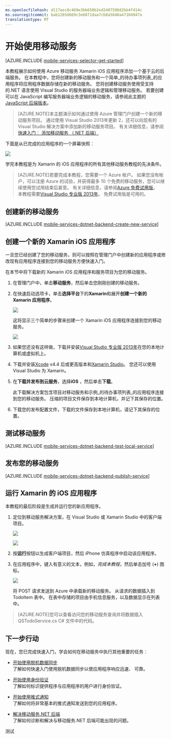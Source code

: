 ```yaml
---
ms.openlocfilehash: d117aec8c469e3bb650b2ed2407598d2bb4f414c
ms.sourcegitcommit: bab1265d669c3e6871daa7cb8a5640a47104947a
translationtype: MT
---
```

<properties
    pageTitle="开始使用移动服务用于 Xamarin 的 iOS 应用程序 |Microsoft Azure"
    description="按照本教程中若要开始使用 Azure Xamarin iOS 开发的移动服务"
    services="mobile-services"
    documentationCenter="xamarin"
    authors="lindydonna"
    manager="dwrede"
    editor="mollybos"/>

<tags
    ms.service="mobile-services"
    ms.workload="mobile"
    ms.tgt_pltfrm="mobile-xamarin-ios"
    ms.devlang="dotnet"
    ms.topic="article"
    ms.date="08/18/2015"
    ms.author="donnam"/>

# <a name="getting-started"> </a>开始使用移动服务

[AZURE.INCLUDE [mobile-services-selector-get-started](../../includes/mobile-services-selector-get-started.md)]

本教程展示如何使用 Azure 移动服务 Xamarin iOS 应用程序添加一个基于云的后端服务。 在本教程中，您将创建新的移动服务和一个简单_的待办事项列表_的应用程序将应用程序数据存储在新的移动服务。 您将创建移动服务使用受支持的.NET 语言使用 Visual Studio 的服务器端业务逻辑和管理移动服务。 若要创建可以在 JavaScript 编写服务器端业务逻辑的移动服务，请参阅此主题的[JavaScript 后端版本]。

>[AZURE.NOTE]本主题演示如何通过使用 Azure 管理门户创建一个新的移动服务项目。 通过使用 Visual Studio 2013年更新 2，还可以向现有的 Visual Studio 解决方案中添加新的移动服务项目。 有关详细信息，请参阅[快速入门︰ 添加移动服务 （.NET 后端）](http://msdn.microsoft.com/library/windows/apps/dn629482.aspx)

下面是从已完成的应用程序的一个屏幕快照︰

![][0]


学完本教程是为 Xamarin 的 iOS 应用程序的所有其他移动服务教程的先决条件。

>[AZURE.NOTE]若要完成本教程，您需要一个 Azure 帐户。 如果您没有帐户，可以注册 Azure 的试验，并获得最多 10 个免费的移动服务，您可以继续使用您试用结束后甚至。 有关详细信息，请参阅<a href="http://www.windowsazure.com/pricing/free-trial/?WT.mc_id=A0E0E5C02&amp;returnurl=http%3A%2F%2Fwww.windowsazure.com%2Fen-us%2Fdocumentation%2Farticles%2Fmobile-services-dotnet-backend-xamarin-ios-get-started" target="_blank">Azure 免费试用版</a>。<br />本教程需要<a href="https://go.microsoft.com/fwLink/p/?LinkID=257546" target="_blank">Visual Studio 专业版 2013年</a>。 免费试用版是可用的。

## 创建新的移动服务

[AZURE.INCLUDE [mobile-services-dotnet-backend-create-new-service](../../includes/mobile-services-dotnet-backend-create-new-service.md)]

## 创建一个新的 Xamarin iOS 应用程序

一旦您已经创建了您的移动服务，则可以按照在管理门户中创建新的应用程序或修改现有应用程序连接到您的移动服务方便快速入门。

在本节中将下载新的 Xamarin iOS 应用程序和服务项目为您的移动服务。

1. 在管理门户中，单击**移动服务**，然后单击您刚刚创建的移动服务。

2. 在快速启动选项卡，单击**选择平台**下的**Xamarin**和展开**创建一个新的 Xamarin 应用程序**。

    ![][6]

    这将显示三个简单的步骤来创建一个 Xamarin iOS 应用程序连接到您的移动服务。

    ![][7]

3. 如果您还没有这样做，下载并安装<a href="https://go.microsoft.com/fwLink/p/?LinkID=257546" target="_blank">Visual Studio 专业版 2013年</a>在您的本地计算机或虚拟机上。  

4. 下载并安装[Xcode] v4.4 后或更高版本和[Xamarin Studio]。 您还可以使用 Visual Studio 为 Xamarin。

5. 在**下载并发布到云服务**，选择**iOS** ，然后单击**下载**。

    此下载解决方案包含项目对移动服务和示例_的待办事项列表_的应用程序连接到您的移动服务。 压缩的项目文件保存到本地计算机，并记下其保存的位置。

6. 下载您的发布配置文件，下载的文件保存到本地计算机，请记下其保存的位置。

## 测试移动服务

[AZURE.INCLUDE [mobile-services-dotnet-backend-test-local-service](../../includes/mobile-services-dotnet-backend-test-local-service.md)]

## 发布您的移动服务

[AZURE.INCLUDE [mobile-services-dotnet-backend-publish-service](../../includes/mobile-services-dotnet-backend-publish-service.md)]

## 运行 Xamarin 的 iOS 应用程序

本教程的最后阶段是生成并运行您的新应用程序。

1. 定位到移动服务解决方案，在 Visual Studio 或 Xamarin Studio 中的客户端项目。

    ![][8]

    ![][9]

2. 按**运行**按钮以生成客户端项目，然后 iPhone 仿真程序中启动该应用程序。

3. 在应用程序中，键入有意义的文本，例如，_完成本教程_，然后单击加号 (**+**) 图标。

    ![][10]

    将 POST 请求发送到 Azure 中承载新的移动服务。 从请求的数据插入到 TodoItem 表中。 在表中存储的项目由手机信息服务，以及数据显示在列表中。

>[AZURE.NOTE]您可以查看访问您的移动服务查询并将数据插入 QSTodoService.cs C# 文件中的代码。


## 下一步行动
现在，您已完成快速入门，学会如何在移动服务中执行其他重要的任务︰

* [开始使用脱机数据同步]
  <br/>了解如何快速入门使用脱机数据同步以使应用程序响应迅速、 可靠。

* [开始使用身份验证]
  <br/>了解如何标识提供程序与应用程序的用户进行身份验证。

* [开始使用推式通知]
  <br/>了解如何将非常基本的推式通知发送到您的应用程序。

* [解决移动服务.NET 后端]
  <br/> 了解如何诊断和解决与移动服务.NET 后端可能出现的问题。

<!-- Anchors. -->
[移动服务入门]:#getting-started
[创建新的移动服务]:#create-new-service
[下一步行动]:#next-steps



<!-- Images. -->
[0]: ./media/mobile-services-dotnet-backend-xamarin-ios-get-started/mobile-quickstart-completed-ios.png
[6]: ./media/mobile-services-dotnet-backend-xamarin-ios-get-started/mobile-portal-quickstart-xamarin-ios.png
[7]: ./media/mobile-services-dotnet-backend-xamarin-ios-get-started/mobile-quickstart-steps-xamarin-ios.png
[8]: ./media/mobile-services-dotnet-backend-xamarin-ios-get-started/mobile-xamarin-project-ios-vs.png
[9]: ./media/mobile-services-dotnet-backend-xamarin-ios-get-started/mobile-xamarin-project-ios-xs.png
[10]: ./media/mobile-services-dotnet-backend-xamarin-ios-get-started/mobile-quickstart-startup-ios.png

<!-- URLs. -->
[开始使用脱机数据同步]: mobile-services-xamarin-ios-get-started-offline-data.md
[开始使用身份验证]: mobile-services-dotnet-backend-xamarin-ios-get-started-users.md
[开始使用推式通知]: mobile-services-dotnet-backend-xamarin-ios-get-started-push.md
[Visual Studio 专业版 2013]: https://go.microsoft.com/fwLink/p/?LinkID=257546
[移动服务 SDK]: http://go.microsoft.com/fwlink/?LinkId=257545
[JavaScript 和 HTML]: mobile-services-win8-javascript/
[管理门户]: https://manage.windowsazure.com/
[JavaScript 后端版本]: mobile-services-ios-get-started.md
[开始使用 Visual Studio 2012 的移动服务中的数据]: ../mobile-services-windows-store-dotnet-get-started-data-vs2012.md
[解决移动服务.NET 后端]: mobile-services-dotnet-backend-how-to-troubleshoot.md


[Xamarin Studio]: http://xamarin.com/download
[Xcode]: https://go.microsoft.com/fwLink/?LinkID=266532&clcid=0x409
[对于 Windows Xamarin]: https://go.microsoft.com/fwLink/?LinkID=330242&clcid=0x409

测试
